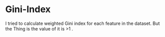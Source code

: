 # Gini-Index

I tried to calculate weighted Gini index for each feature in the dataset. But the Thing is the value of it is >1 .
